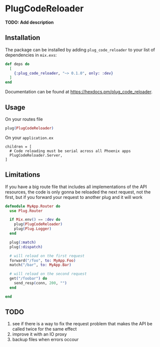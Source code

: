 # PlugCodeReloader

**TODO: Add description**

## Installation

The package can be installed
by adding `plug_code_reloader` to your list of dependencies in `mix.exs`:

```elixir
def deps do
  [
    {:plug_code_reloader, "~> 0.1.0", only: :dev}
  ]
end
```

Documentation can be found at <https://hexdocs.pm/plug_code_reloader>.

## Usage

On your routes file

```elixir
plug(PlugCodeReloader)
```

On your `application.ex`

```
children = [
  # Code reloading must be serial across all Phoenix apps
  PlugCodeReloader.Server,
]
```

## Limitations

If you have a big route file that includes all implementations of the API resources, the code is only gonna be reloaded the next request, not the first, but if you forward your request to another plug and it will work

```elixir
defmodule MyApp.Router do
  use Plug.Router

  if Mix.env() == :dev do
    plug(PlugCodeReloader)
    plug(Plug.Logger)
  end

  plug(:match)
  plug(:dispatch)

  # will reload on the first request
  forward("/foo", to: MyApp.Foo)
  match("/bar", to: MyApp.Bar)

  # will reload on the second request
  get("/foobar") do
    send_resp(conn, 200, "")
  end

end
```

## TODO

1. see if there is a way to fix the request problem that makes the API be called twice for the same effect
2. improve it with an IO proxy
3. backup files when errors occour
